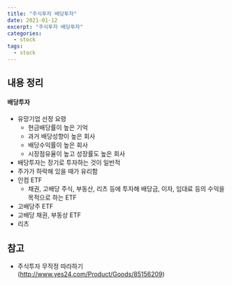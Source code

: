 ```yaml
---
title: "주식투자 배당투자"
date: 2021-01-12
excerpt: "주식투자 배당투자"
categories:
  - stock
tags:
  - stock
---
```


## 내용 정리

#### 배당투자

- 유망기업 선정 요령
  - 현금배당률이 높은 기억
  - 과거 배당성향이 높은 회사
  - 배당수익률이 높은 회사
  - 시장점유율이 높고 성장률도 높은 회사
- 배당투자는 장기로 투자하는 것이 일반적
- 주가가 하락해 있을 때가 유리함
- 인컴 ETF
  - 채권, 고배당 주식, 부동산, 리츠 등에 투자해 배당금, 이자, 임대료 등의 수익을 목적으로 하는 ETF
- 고배당주 ETF
- 고배당 채권, 부동상 ETF
- 리츠


## 참고

- 주식투자 무작정 따라하기(http://www.yes24.com/Product/Goods/85156209)

